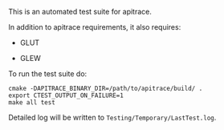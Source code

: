 This is an automated test suite for apitrace.

In addition to apitrace requirements, it also requires:

* GLUT

* GLEW

To run the test suite do:

    cmake -DAPITRACE_BINARY_DIR=/path/to/apitrace/build/ .
    export CTEST_OUTPUT_ON_FAILURE=1
    make all test

Detailed log will be written to `Testing/Temporary/LastTest.log`.
